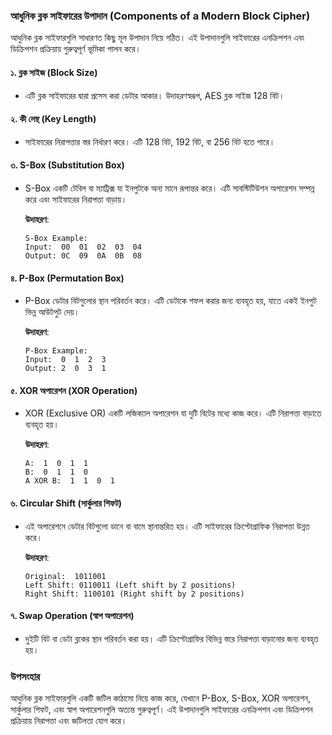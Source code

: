 ### আধুনিক ব্লক সাইফারের উপাদান (Components of a Modern Block Cipher)

আধুনিক ব্লক সাইফারগুলি সাধারণত কিছু মূল উপাদান নিয়ে গঠিত। এই উপাদানগুলি সাইফারের এনক্রিপশন এবং ডিক্রিপশন প্রক্রিয়ায় গুরুত্বপূর্ণ ভূমিকা পালন করে।

#### ১. ব্লক সাইজ (Block Size)
- এটি ব্লক সাইফারের দ্বারা প্রসেস করা ডেটার আকার। উদাহরণস্বরূপ, AES ব্লক সাইজ 128 বিট।

#### ২. কী লেন্থ (Key Length)
- সাইফারের নিরাপত্তার স্তর নির্ধারণ করে। এটি 128 বিট, 192 বিট, বা 256 বিট হতে পারে।

#### ৩. S-Box (Substitution Box)
- S-Box একটি টেবিল বা ম্যাট্রিক্স যা ইনপুটকে অন্য মানে রূপান্তর করে। এটি সাবস্টিটিউশন অপারেশন সম্পন্ন করে এবং সাইফারের নিরাপত্তা বাড়ায়।
  
  **উদাহরণ**:
  ```
  S-Box Example:
  Input:  00  01  02  03  04
  Output: 0C  09  0A  0B  08
  ```

#### ৪. P-Box (Permutation Box)
- P-Box ডেটার বিটগুলোর স্থান পরিবর্তন করে। এটি ডেটাকে শফল করার জন্য ব্যবহৃত হয়, যাতে একই ইনপুট ভিন্ন আউটপুট দেয়।

  **উদাহরণ**:
  ```
  P-Box Example:
  Input:  0  1  2  3
  Output: 2  0  3  1
  ```

#### ৫. XOR অপারেশন (XOR Operation)
- XOR (Exclusive OR) একটি লজিক্যাল অপারেশন যা দুটি বিটের মধ্যে কাজ করে। এটি নিরাপত্তা বাড়াতে ব্যবহৃত হয়।

  **উদাহরণ**:
  ```
  A:  1  0  1  1
  B:  0  1  1  0
  A XOR B:  1  1  0  1
  ```

#### ৬. Circular Shift (সার্কুলার শিফট)
- এই অপারেশনে ডেটার বিটগুলো ডানে বা বামে স্থানান্তরিত হয়। এটি সাইফারের ক্রিপ্টোগ্রাফিক নিরাপত্তা উন্নত করে।

  **উদাহরণ**:
  ```
  Original:  1011001
  Left Shift: 0110011 (Left shift by 2 positions)
  Right Shift: 1100101 (Right shift by 2 positions)
  ```

#### ৭. Swap Operation (স্বাপ অপারেশন)
- দুইটি বিট বা ডেটা ব্লকের স্থান পরিবর্তন করা হয়। এটি ক্রিপ্টোগ্রাফির বিভিন্ন স্তরে নিরাপত্তা বাড়ানোর জন্য ব্যবহৃত হয়।

### উপসংহার

আধুনিক ব্লক সাইফারগুলি একটি জটিল কাঠামো নিয়ে কাজ করে, যেখানে P-Box, S-Box, XOR অপারেশন, সার্কুলার শিফট, এবং স্বাপ অপারেশনগুলি অত্যন্ত গুরুত্বপূর্ণ। এই উপাদানগুলি সাইফারের এনক্রিপশন এবং ডিক্রিপশন প্রক্রিয়ায় নিরাপত্তা এবং জটিলতা যোগ করে।
